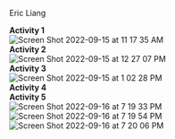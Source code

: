 Eric Liang

**Activity 1**<br/>
![Screen Shot 2022-09-15 at 11 17 35 AM](https://user-images.githubusercontent.com/39924702/190442473-60fa3c7e-6111-4cb9-931e-813575449f30.png)<br/>
**Activity 2**<br/>
![Screen Shot 2022-09-15 at 12 27 07 PM](https://user-images.githubusercontent.com/39924702/190457869-c774735b-a354-41c2-9eed-ca0e78a5545f.png)<br/>
**Activity 3**<br/>
![Screen Shot 2022-09-15 at 1 02 28 PM](https://user-images.githubusercontent.com/39924702/190466662-322d85f1-2e4c-45dd-8db7-89436a0a5a88.png)<br/>
**Activity 4**<br/>
**Activity 5**<br/>
![Screen Shot 2022-09-16 at 7 19 33 PM](https://user-images.githubusercontent.com/39924702/190830050-de361e4b-cbcc-43c5-a4b2-a220d2b1f921.png)<br/>
![Screen Shot 2022-09-16 at 7 19 54 PM](https://user-images.githubusercontent.com/39924702/190830055-71a0c430-8ccc-474b-8ea4-6fdf90fe2d5e.png)<br/>
![Screen Shot 2022-09-16 at 7 20 06 PM](https://user-images.githubusercontent.com/39924702/190830067-864e9363-b2c2-47da-811d-7afa0ffced52.png)<br/>



